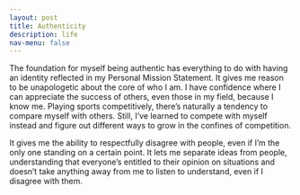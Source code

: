 ```yaml
---
layout: post
title: Authenticity
description: life
nav-menu: false
---
```


The foundation for myself being authentic has everything to do with having an identity reflected in my Personal Mission Statement. It gives me reason to be unapologetic about the core of who I am. I have confidence where I can appreciate the success of others, even those in my field, because I know me. Playing sports competitively, there’s naturally a tendency to compare myself with others. Still, I’ve learned to compete with myself instead and figure out different ways to grow in the confines of competition. 

It gives me the ability to respectfully disagree with people, even if I’m the only one standing on a certain point. It lets me separate ideas from people, understanding that everyone’s entitled to their opinion on situations and doesn’t take anything away from me to listen to understand, even if I disagree with them. 